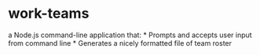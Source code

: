 # work-teams
a Node.js command-line application that:  * Prompts and accepts user input from command line * Generates a nicely formatted file of team roster
